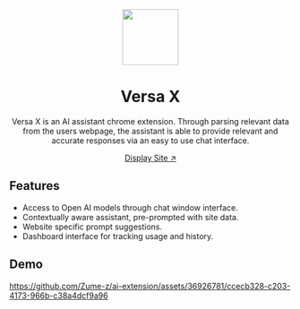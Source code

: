 <div align="center">
<img width="100px" src="https://github.com/Zume-z/testx/assets/36926781/ab72d3eb-ae3b-4ed4-b17b-ad4bfa27eeec" alt="" />
 
# Versa X

Versa X is an AI assistant chrome extension. Through parsing relevant data from the users webpage, the assistant is able to provide relevant and accurate responses via an easy to use chat interface.

 <a href="https://versax.vercel.app/">Display Site ↗</a> 
</div>

## Features
* Access to Open AI models through chat window interface.
* Contextually aware assistant, pre-prompted with site data.
* Website specific prompt suggestions.
* Dashboard interface for tracking usage and history.

## Demo
https://github.com/Zume-z/ai-extension/assets/36926781/ccecb328-c203-4173-966b-c38a4dcf9a96
